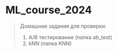 # ML_course_2024
> Домашние задания для проверки:
> 1. A/B тестирование (папка ab_test)
> 2. kNN (папка KNN)
